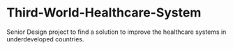 # Third-World-Healthcare-System
Senior Design project to find a solution to improve the healthcare systems in underdeveloped countries.
